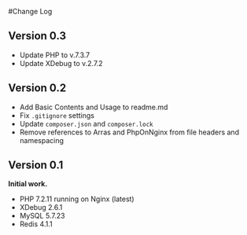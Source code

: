 #Change Log

## Version 0.3

* Update PHP to v.7.3.7
* Update XDebug to v.2.7.2

## Version 0.2

* Add Basic Contents and Usage to readme.md
* Fix `.gitignore` settings
* Update `composer.json` and `composer.lock`
* Remove references to Arras and PhpOnNginx from file headers and namespacing

## Version 0.1

**Initial work.**

* PHP 7.2.11 running on Nginx (latest)
* XDebug 2.6.1
* MySQL 5.7.23
* Redis 4.1.1
